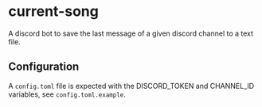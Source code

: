 # current-song

A discord bot to save the last message of a given discord channel to a text file.

## Configuration

A `config.toml` file is expected with the DISCORD_TOKEN and CHANNEL_ID variables, see `config.toml.example`.
